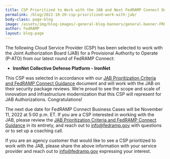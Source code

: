 ```yaml
---
title: CSP Prioritized to Work with the JAB and Next FedRAMP Connect Due Date
permalink: /blog/2022-10-20-csp-prioritized-work-with-jab/
body-class: page-blog
image: /assets/img/blog-images/-general-blog-banners/general-banner-FRConnect.png
author: FedRAMP
layout: blog-page
---
```

The following Cloud Service Provider (CSP) has been selected to work with the Joint Authorization Board (JAB) for a Provisional Authority to Operate (P-ATO) from our latest round of FedRAMP Connect: 
- <b>IronNet Collective Defense Platform - IronNet</b>

This CSP was selected in accordance with our <a href="https://www.fedramp.gov/assets/resources/documents/CSP_JAB_P-ATO_Prioritization_Criteria_and_Guidance.pdf" target="_blank" rel="noopener noreferrer">JAB Prioritization Criteria and FedRAMP Connect Guidance</a> document and will work with the JAB on their security package reviews. We’re proud to see the scope and scale of innovation and infrastructure modernization that this CSP will represent for JAB Authorizations. Congratulations!

The next due date for FedRAMP Connect Business Cases will be November 11, 2022 at 5:00 p.m. ET. If you are a CSP interested in working with the JAB, please review the <a href="https://www.fedramp.gov/assets/resources/documents/CSP_JAB_P-ATO_Prioritization_Criteria_and_Guidance.pdf" target="_blank" rel="noopener noreferrer">JAB Prioritization Criteria and FedRAMP Connect Guidance</a> in its entirety, and reach out to info@fedramp.gov with questions or to set up a coaching call.

If you are an agency customer that would like to see a CSP prioritized to work with the JAB, please share the above information with your service provider and reach out to <a href="mailto:info@fedramp.gov">info@fedramp.gov</a> expressing your interest.
